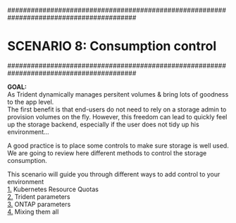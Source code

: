 #########################################################################################
# SCENARIO 8: Consumption control
#########################################################################################

**GOAL:**  
As Trident dynamically manages persitent volumes & bring lots of goodness to the app level.  
The first benefit is that end-users do not need to rely on a storage admin to provision volumes on the fly.
However, this freedom can lead to quickly feel up the storage backend, especially if the user does not tidy up his environment...  

A good practice is to place some controls to make sure storage is well used.  
We are going to review here different methods to control the storage consumption.

This scenario will guide you through different ways to add control to your environment  
[1.](1_Kubernetes_Resource_Quotas) Kubernetes Resource Quotas  
[2.](2_Trident_parameters) Trident parameters  
[3.](3_ONTAP_parameters) ONTAP parameters  
[4.](4_A_bit_of_everything) Mixing them all  
